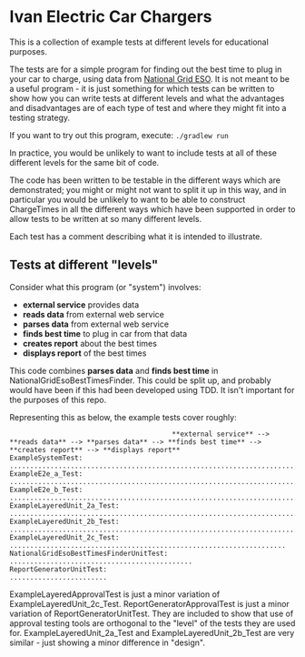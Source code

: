 Ivan Electric Car Chargers
====

This is a collection of example tests at different levels for educational purposes.

The tests are for a simple program for finding out the best time to plug in your car to charge, using data from [National Grid ESO](https://www.nationalgrideso.com/).
It is not meant to be a useful program - it is just something for which tests can be written to show how you can write tests at different levels and what the advantages and disadvantages are of each type of test and where they might fit into a testing strategy.

If you want to try out this program, execute: `./gradlew run`

In practice, you would be unlikely to want to include tests at all of these different levels for the same bit of code.

The code has been written to be testable in the different ways which are demonstrated; you might or might not want to split it up in this way, and in particular you would be unlikely to want to be able to construct ChargeTimes in all the different ways which have been supported in order to allow tests to be written at so many different levels.

Each test has a comment describing what it is intended to illustrate.

Tests at different "levels"
----

Consider what this program (or "system") involves:

- **external service** provides data
- **reads data** from external web service
- **parses data** from external web service
- **finds best time** to plug in car from that data
- **creates report** about the best times
- **displays report** of the best times

This code combines **parses data** and **finds best time** in NationalGridEsoBestTimesFinder.
This could be split up, and probably would have been if this had been developed using TDD.
It isn't important for the purposes of this repo.

Representing this as below, the example tests cover roughly:

```text
                                        **external service** --> **reads data** --> **parses data** --> **finds best time** --> **creates report** --> **displays report**
ExampleSystemTest:                      ...................................................................................................................................
ExampleE2e_a_Test:                                            .............................................................................................................
ExampleE2e_b_Test:                                            .............................................................................................................
ExampleLayeredUnit_2a_Test:                                                      ..........................................................................................
ExampleLayeredUnit_2b_Test:                                                      ..........................................................................................
ExampleLayeredUnit_2c_Test:                                                      ....................................................................
NationalGridEsoBestTimesFinderUnitTest:                                          .............................................
ReportGeneratorUnitTest:                                                                                                     ........................
```

ExampleLayeredApprovalTest is just a minor variation of ExampleLayeredUnit_2c_Test. ReportGeneratorApprovalTest is just a minor variation of ReportGeneratorUnitTest.
They are included to show that use of approval testing tools are orthogonal to the "level" of the tests they are used for.
ExampleLayeredUnit_2a_Test and ExampleLayeredUnit_2b_Test are very similar - just showing a minor difference in "design".
